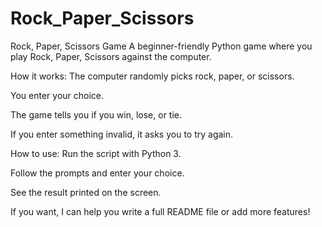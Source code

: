 # Rock_Paper_Scissors
Rock, Paper, Scissors Game
A beginner-friendly Python game where you play Rock, Paper, Scissors against the computer.

How it works:
The computer randomly picks rock, paper, or scissors.

You enter your choice.

The game tells you if you win, lose, or tie.

If you enter something invalid, it asks you to try again.

How to use:
Run the script with Python 3.

Follow the prompts and enter your choice.

See the result printed on the screen.

If you want, I can help you write a full README file or add more features!
